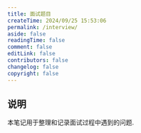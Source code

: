```yaml
---
title: 面试题目
createTime: 2024/09/25 15:53:06
permalink: /interview/
aside: false
readingTime: false
comment: false
editLink: false
contributors: false
changelog: false
copyright: false
---
```

## 说明
本笔记用于整理和记录面试过程中遇到的问题.
